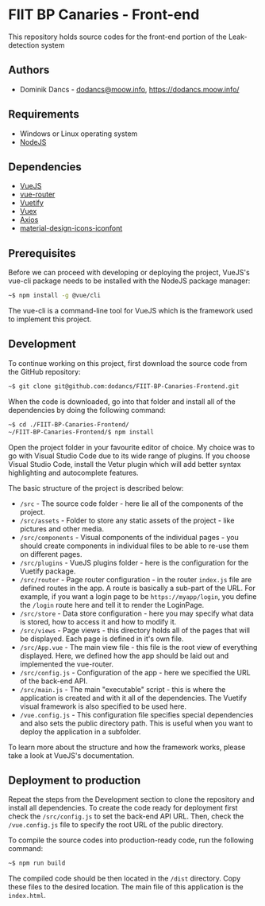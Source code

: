 # FIIT BP Canaries - Front-end

This repository holds source codes for the front-end portion of the Leak-detection system

## Authors

-   Dominik Dancs - dodancs@moow.info, https://dodancs.moow.info/

## Requirements

- Windows or Linux operating system
- [NodeJS](https://nodejs.org/en/)

## Dependencies

- [VueJS](https://vuejs.org/)
- [vue-router](https://router.vuejs.org/)
- [Vuetify](https://vuetifyjs.com/en/)
- [Vuex](https://vuex.vuejs.org/)
- [Axios](https://github.com/axios/axios)
- [material-design-icons-iconfont](https://www.npmjs.com/package/material-design-icons-iconfont)

## Prerequisites

Before we can proceed with developing or deploying the project, VueJS's vue-cli package needs to be installed with the NodeJS package manager:

```bash
~$ npm install -g @vue/cli
```

The vue-cli is a command-line tool for VueJS which is the framework used to implement this project.

## Development

To continue working on this project, first download the source code from the GitHub repository:

```bash
~$ git clone git@github.com:dodancs/FIIT-BP-Canaries-Frontend.git
```

When the code is downloaded, go into that folder and install all of the dependencies by doing the following command:

```bash
~$ cd ./FIIT-BP-Canaries-Frontend/
~/FIIT-BP-Canaries-Frontend/$ npm install
```

Open the project folder in your favourite editor of choice. My choice was to go with Visual Studio Code due to its wide range of plugins. If you choose Visual Studio Code, install the Vetur plugin which will add better syntax highlighting and autocomplete features.

The basic structure of the project is described below:

- `/src` - The source code folder - here lie all of the components of the project.
- `/src/assets` - Folder to store any static assets of the project - like pictures and other media.
- `/src/components` - Visual components of the individual pages - you should create components in individual files to be able to re-use them on different pages.
- `/src/plugins` - VueJS plugins folder - here is the configuration for the Vuetify package.
- `/src/router` - Page router configuration - in the router `index.js` file are defined routes in the app. A route is basically a sub-part of the URL. For example, if you want a login page to be `https://myapp/login`, you define the `/login` route here and tell it to render the LoginPage.
- `/src/store` - Data store configuration - here you may specify what data is stored, how to access it and how to modify it.
- `/src/views` - Page views - this directory holds all of the pages that will be displayed. Each page is defined in it's own file.
- `/src/App.vue` - The main view file - this file is the root view of everything displayed. Here, we defined how the app should be laid out and implemented the vue-router.
- `/src/config.js` - Configuration of the app - here we specified the URL of the back-end API.
- `/src/main.js` -  The main "executable" script - this is where the application is created and with it all of the dependencies. The Vuetify visual framework is also specified to be used here.
- `/vue.config.js` - This configuration file specifies special dependencies and also sets the public directory path. This is useful when you want to deploy the application in a subfolder.

To learn more about the structure and how the framework works, please take a look at VueJS's documentation.

## Deployment to production

Repeat the steps from the Development section to clone the repository and install all dependencies. To create the code ready for deployment first check the `/src/config.js` to set the back-end API URL. Then, check the `/vue.config.js` file to specify the root URL of the public directory.

To compile the source codes into production-ready code, run the following command:

```bash
~$ npm run build
```

The compiled code should be then located in the `/dist` directory. Copy these files to the desired location. The main file of this application is the `index.html`.